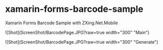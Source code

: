 # xamarin-forms-barcode-sample
Xamarin Forms Barcode Sample with ZXing.Net.Mobile

![Shot](ScreenShot/BarcodePage.JPG?raw=true width="300" "Main")

![Shot](ScreenShot/BarcodePage.JPG?raw=true width="300" "Generate")